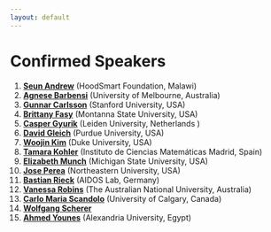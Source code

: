 ```yaml
---
layout: default
---
```




# Confirmed Speakers 


1. [**Seun Andrew**](https://www.linkedin.com/in/sean-thawe-61313624b/) (HoodSmart Foundation, Malawi)
2.  [**Agnese Barbensi**](https://sites.google.com/view/agnesebarbensi/home) (University of Melbourne, Australia)
3.  [**Gunnar Carlsson**](https://mathematics.stanford.edu/people/gunnar-carlsson) (Stanford University, USA)
4.  [**Brittany Fasy**](https://www.cs.montana.edu/directory/1812041/brittany-fasy) (Montanna State University, USA)
5.  [**Casper Gyurik**](https://www.universiteitleiden.nl/en/staffmembers/casper-gyurik#tab-1) (Leiden University, Netherlands )
6.  [**David Gleich**](https://www.cs.purdue.edu/homes/dgleich/) (Purdue University, USA)
7.  [**Woojin Kim**](https://scholars.duke.edu/person/Woojin.Kim) (Duke University, USA)
8.  [**Tamara Kohler**](https://www.ucm.es/mathqi/tamara-kohler) (Instituto de Ciencias Matemáticas Madrid, Spain)
9.  [**Elizabeth Munch**](http://www.elizabethmunch.com/) (Michigan State University, USA)
10.  [**Jose Perea**](https://www.joperea.com/) (Northeastern University, USA)
11.  [**Bastian Rieck**](https://bastian.rieck.me/) (AIDOS Lab, Germany)
12.  [**Vanessa Robins**](https://physics.anu.edu.au/contact/people/profile.php?ID=75)   (The Australian National University, Australia)
13.  [**Carlo Maria Scandolo**](https://contacts.ucalgary.ca/info/math/profiles/1-9063259) (University of Calgary, Canada)
14.  [**Wolfgang Scherer**](https://uk.linkedin.com/in/wolfgang-scherer-23200935)
15.  [**Ahmed Younes**](https://www.linkedin.com/in/ahmed-younes-18910592/) (Alexandria University, Egypt)






















